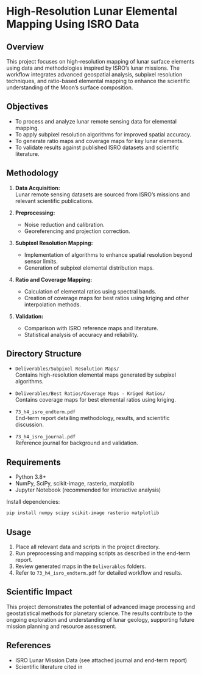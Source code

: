 # High-Resolution Lunar Elemental Mapping Using ISRO Data

## Overview

This project focuses on high-resolution mapping of lunar surface elements using data and methodologies inspired by ISRO’s lunar missions. The workflow integrates advanced geospatial analysis, subpixel resolution techniques, and ratio-based elemental mapping to enhance the scientific understanding of the Moon’s surface composition.

## Objectives

- To process and analyze lunar remote sensing data for elemental mapping.
- To apply subpixel resolution algorithms for improved spatial accuracy.
- To generate ratio maps and coverage maps for key lunar elements.
- To validate results against published ISRO datasets and scientific literature.

## Methodology

1. **Data Acquisition:**  
   Lunar remote sensing datasets are sourced from ISRO’s missions and relevant scientific publications.

2. **Preprocessing:**  
   - Noise reduction and calibration.
   - Georeferencing and projection correction.

3. **Subpixel Resolution Mapping:**  
   - Implementation of algorithms to enhance spatial resolution beyond sensor limits.
   - Generation of subpixel elemental distribution maps.

4. **Ratio and Coverage Mapping:**  
   - Calculation of elemental ratios using spectral bands.
   - Creation of coverage maps for best ratios using kriging and other interpolation methods.

5. **Validation:**  
   - Comparison with ISRO reference maps and literature.
   - Statistical analysis of accuracy and reliability.

## Directory Structure

- `Deliverables/Subpixel Resolution Maps/`  
  Contains high-resolution elemental maps generated by subpixel algorithms.

- `Deliverables/Best Ratios/Coverage Maps - Kriged Ratios/`  
  Contains coverage maps for best elemental ratios using kriging.

- `73_h4_isro_endterm.pdf`  
  End-term report detailing methodology, results, and scientific discussion.

- `73_h4_isro_journal.pdf`  
  Reference journal for background and validation.

## Requirements

- Python 3.8+
- NumPy, SciPy, scikit-image, rasterio, matplotlib
- Jupyter Notebook (recommended for interactive analysis)

Install dependencies:
```bash
pip install numpy scipy scikit-image rasterio matplotlib
```

## Usage

1. Place all relevant data and scripts in the project directory.
2. Run preprocessing and mapping scripts as described in the end-term report.
3. Review generated maps in the `Deliverables` folders.
4. Refer to `73_h4_isro_endterm.pdf` for detailed workflow and results.

## Scientific Impact

This project demonstrates the potential of advanced image processing and geostatistical methods for planetary science. The results contribute to the ongoing exploration and understanding of lunar geology, supporting future mission planning and resource assessment.

## References

- ISRO Lunar Mission Data (see attached journal and end-term report)
- Scientific literature cited in